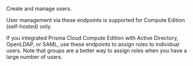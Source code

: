 Create and manage users.

User management via these endpoints is supported for Compute Edition (self-hosted) only.

If you integrated Prisma Cloud Compute Edition with Active Directory, OpenLDAP, or SAML, use these endpoints to assign roles to individual users.
Note that groups are a better way to assign roles when you have a large number of users.
